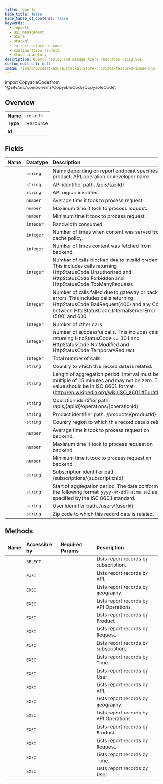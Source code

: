 ```yaml
---
title: reports
hide_title: false
hide_table_of_contents: false
keywords:
  - reports
  - api_management
  - azure    
  - stackql
  - infrastructure-as-code
  - configuration-as-data
  - cloud inventory
description: Query, deploy and manage Azure resources using SQL
custom_edit_url: null
image: /img/providers/azure/stackql-azure-provider-featured-image.png
---
```


import CopyableCode from '@site/src/components/CopyableCode/CopyableCode';




## Overview
<table><tbody>
<tr><td><b>Name</b></td><td><code>reports</code></td></tr>
<tr><td><b>Type</b></td><td>Resource</td></tr>
<tr><td><b>Id</b></td><td><CopyableCode code="azure.api_management.reports" /></td></tr>
</tbody></table>

## Fields
| Name | Datatype | Description |
|:-----|:---------|:------------|
| <CopyableCode code="name" /> | `string` | Name depending on report endpoint specifies product, API, operation or developer name. |
| <CopyableCode code="apiId" /> | `string` | API identifier path. /apis/&#123;apiId&#125; |
| <CopyableCode code="apiRegion" /> | `string` | API region identifier. |
| <CopyableCode code="apiTimeAvg" /> | `number` | Average time it took to process request. |
| <CopyableCode code="apiTimeMax" /> | `number` | Maximum time it took to process request. |
| <CopyableCode code="apiTimeMin" /> | `number` | Minimum time it took to process request. |
| <CopyableCode code="bandwidth" /> | `integer` | Bandwidth consumed. |
| <CopyableCode code="cacheHitCount" /> | `integer` | Number of times when content was served from cache policy. |
| <CopyableCode code="cacheMissCount" /> | `integer` | Number of times content was fetched from backend. |
| <CopyableCode code="callCountBlocked" /> | `integer` | Number of calls blocked due to invalid credentials. This includes calls returning HttpStatusCode.Unauthorized and HttpStatusCode.Forbidden and HttpStatusCode.TooManyRequests |
| <CopyableCode code="callCountFailed" /> | `integer` | Number of calls failed due to gateway or backend errors. This includes calls returning HttpStatusCode.BadRequest(400) and any Code between HttpStatusCode.InternalServerError (500) and 600 |
| <CopyableCode code="callCountOther" /> | `integer` | Number of other calls. |
| <CopyableCode code="callCountSuccess" /> | `integer` | Number of successful calls. This includes calls returning HttpStatusCode &lt;= 301 and HttpStatusCode.NotModified and HttpStatusCode.TemporaryRedirect |
| <CopyableCode code="callCountTotal" /> | `integer` | Total number of calls. |
| <CopyableCode code="country" /> | `string` | Country to which this record data is related. |
| <CopyableCode code="interval" /> | `string` | Length of aggregation period.  Interval must be multiple of 15 minutes and may not be zero. The value should be in ISO 8601 format (http://en.wikipedia.org/wiki/ISO_8601#Durations). |
| <CopyableCode code="operationId" /> | `string` | Operation identifier path. /apis/&#123;apiId&#125;/operations/&#123;operationId&#125; |
| <CopyableCode code="productId" /> | `string` | Product identifier path. /products/&#123;productId&#125; |
| <CopyableCode code="region" /> | `string` | Country region to which this record data is related. |
| <CopyableCode code="serviceTimeAvg" /> | `number` | Average time it took to process request on backend. |
| <CopyableCode code="serviceTimeMax" /> | `number` | Maximum time it took to process request on backend. |
| <CopyableCode code="serviceTimeMin" /> | `number` | Minimum time it took to process request on backend. |
| <CopyableCode code="subscriptionId" /> | `string` | Subscription identifier path. /subscriptions/&#123;subscriptionId&#125; |
| <CopyableCode code="timestamp" /> | `string` | Start of aggregation period. The date conforms to the following format: `yyyy-MM-ddTHH:mm:ssZ` as specified by the ISO 8601 standard.<br /> |
| <CopyableCode code="userId" /> | `string` | User identifier path. /users/&#123;userId&#125; |
| <CopyableCode code="zip" /> | `string` | Zip code to which this record data is related. |
## Methods
| Name | Accessible by | Required Params | Description |
|:-----|:--------------|:----------------|:------------|
| <CopyableCode code="list_by_subscription" /> | `SELECT` | <CopyableCode code="$filter, resourceGroupName, serviceName, subscriptionId" /> | Lists report records by subscription. |
| <CopyableCode code="_list_by_api" /> | `EXEC` | <CopyableCode code="$filter, resourceGroupName, serviceName, subscriptionId" /> | Lists report records by API. |
| <CopyableCode code="_list_by_geo" /> | `EXEC` | <CopyableCode code="$filter, resourceGroupName, serviceName, subscriptionId" /> | Lists report records by geography. |
| <CopyableCode code="_list_by_operation" /> | `EXEC` | <CopyableCode code="$filter, resourceGroupName, serviceName, subscriptionId" /> | Lists report records by API Operations. |
| <CopyableCode code="_list_by_product" /> | `EXEC` | <CopyableCode code="$filter, resourceGroupName, serviceName, subscriptionId" /> | Lists report records by Product. |
| <CopyableCode code="_list_by_request" /> | `EXEC` | <CopyableCode code="$filter, resourceGroupName, serviceName, subscriptionId" /> | Lists report records by Request. |
| <CopyableCode code="_list_by_subscription" /> | `EXEC` | <CopyableCode code="$filter, resourceGroupName, serviceName, subscriptionId" /> | Lists report records by subscription. |
| <CopyableCode code="_list_by_time" /> | `EXEC` | <CopyableCode code="$filter, interval, resourceGroupName, serviceName, subscriptionId" /> | Lists report records by Time. |
| <CopyableCode code="_list_by_user" /> | `EXEC` | <CopyableCode code="$filter, resourceGroupName, serviceName, subscriptionId" /> | Lists report records by User. |
| <CopyableCode code="list_by_api" /> | `EXEC` | <CopyableCode code="$filter, resourceGroupName, serviceName, subscriptionId" /> | Lists report records by API. |
| <CopyableCode code="list_by_geo" /> | `EXEC` | <CopyableCode code="$filter, resourceGroupName, serviceName, subscriptionId" /> | Lists report records by geography. |
| <CopyableCode code="list_by_operation" /> | `EXEC` | <CopyableCode code="$filter, resourceGroupName, serviceName, subscriptionId" /> | Lists report records by API Operations. |
| <CopyableCode code="list_by_product" /> | `EXEC` | <CopyableCode code="$filter, resourceGroupName, serviceName, subscriptionId" /> | Lists report records by Product. |
| <CopyableCode code="list_by_request" /> | `EXEC` | <CopyableCode code="$filter, resourceGroupName, serviceName, subscriptionId" /> | Lists report records by Request. |
| <CopyableCode code="list_by_time" /> | `EXEC` | <CopyableCode code="$filter, interval, resourceGroupName, serviceName, subscriptionId" /> | Lists report records by Time. |
| <CopyableCode code="list_by_user" /> | `EXEC` | <CopyableCode code="$filter, resourceGroupName, serviceName, subscriptionId" /> | Lists report records by User. |
